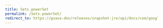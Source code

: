 ```yaml
---
title: Sets.powerSet
permalink: /Sets.powerSet/
redirect_to: https://guava.dev/releases/snapshot-jre/api/docs/com/google/common/collect/Sets.html#powerSet-java.util.Set-
---
```

